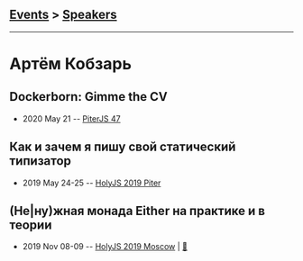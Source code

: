 ## [Events](../README.md) > [Speakers](../speakers.md)
---

# Артём Кобзарь

## Dockerborn: Gimme the CV
- 2020 May 21 -- [PiterJS 47](https://www.youtube.com/watch?v=pev6g_oysUs)    
## Как и зачем я пишу свой статический типизатор
- 2019 May 24-25 -- [HolyJS 2019 Piter](https://youtu.be/GIHrPm_YAIc)    
## (Не|ну)жная монада Either на практике и в теории
- 2019 Nov 08-09 -- [HolyJS 2019 Moscow](https://www.youtube.com/watch?v=T6Os27MKUCQ)  | [:notebook:](https://assets.ctfassets.net/nn534z2fqr9f/1BT8eyj61TlZB9MsGm8U17/c14a399dd398a20304f8b1237ef91cca/Kobzar_Makhnev_Either_monad.pdf)  
